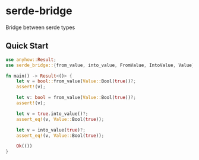 # serde-bridge

Bridge between serde types

## Quick Start

```rust
use anyhow::Result;
use serde_bridge::{from_value, into_value, FromValue, IntoValue, Value};

fn main() -> Result<()> {
    let v = bool::from_value(Value::Bool(true))?;
    assert!(v);

    let v: bool = from_value(Value::Bool(true))?;
    assert!(v);

    let v = true.into_value()?;
    assert_eq!(v, Value::Bool(true));

    let v = into_value(true)?;
    assert_eq!(v, Value::Bool(true));

    Ok(())
}
```
